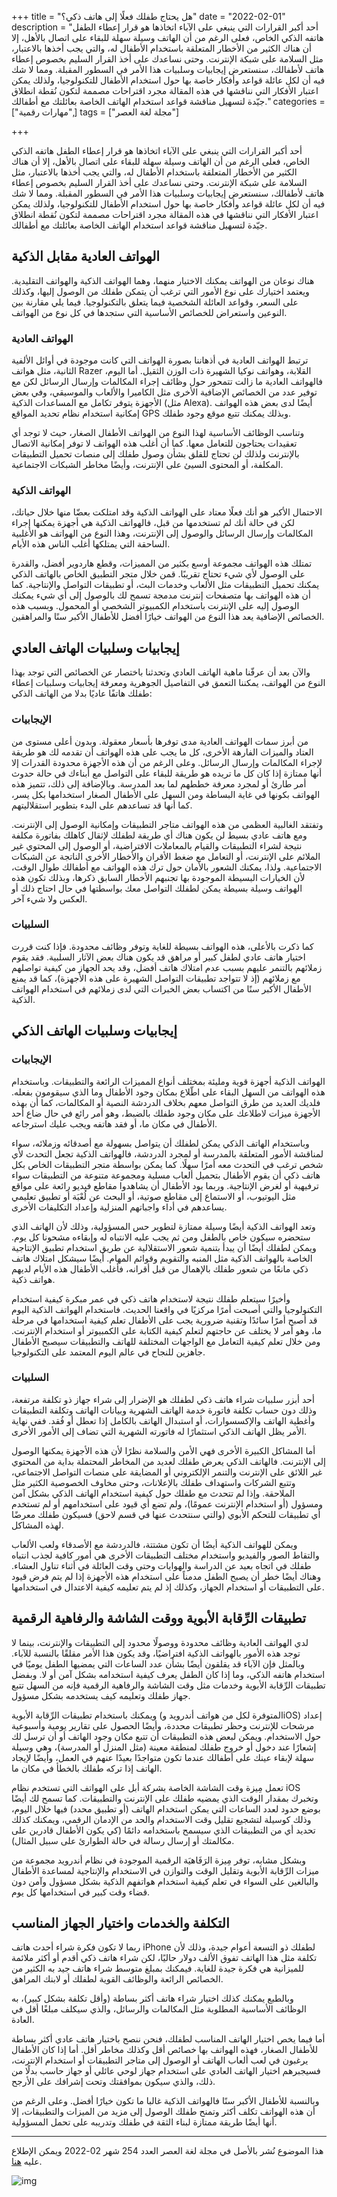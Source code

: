 +++
title = "هل يحتاج طفلك فعلًا إلى هاتف ذكي؟"
date = "2022-02-01"
description = "أحد أكبر القرارات التي ينبغي على الآباء اتخاذها هو قرار إعطاء الطفل هاتفه الذكي الخاص، فعلى الرغم من أن الهاتف وسيلة سهلة للبقاء على اتصال بالأهل، إلا أن هناك الكثير من الأخطار المتعلقة باستخدام الأطفال له، والتي يجب أخذها بالاعتبار، مثل السلامة على شبكة الإنترنت. وحتى نساعدك على أخذ القرار السليم بخصوص إعطاء هاتف لأطفالك، سنستعرض إيجابيات وسلبيات هذا الأمر في السطور المقبلة. ومما لا شك فيه أن لكل عائلة قواعد وأفكار خاصة بها حول استخدام الأطفال للتكنولوجيا، ولذلك يمكن اعتبار الأفكار التي نناقشها في هذه المقالة مجرد اقتراحات مصممة لتكون نُقطة انطلاق جيّدة لتسهيل مناقشة قواعد استخدام الهاتف الخاصة بعائلتك مع أطفالك."
categories = ["مهارات رقمية",]
tags = ["مجلة لغة العصر"]

+++

أحد أكبر القرارات التي ينبغي على الآباء اتخاذها هو قرار إعطاء الطفل هاتفه الذكي الخاص، فعلى الرغم من أن الهاتف وسيلة سهلة للبقاء على اتصال بالأهل، إلا أن هناك الكثير من الأخطار المتعلقة باستخدام الأطفال له، والتي يجب أخذها بالاعتبار، مثل السلامة على شبكة الإنترنت. وحتى نساعدك على أخذ القرار السليم بخصوص إعطاء هاتف لأطفالك، سنستعرض إيجابيات وسلبيات هذا الأمر في السطور المقبلة. ومما لا شك فيه أن لكل عائلة قواعد وأفكار خاصة بها حول استخدام الأطفال للتكنولوجيا، ولذلك يمكن اعتبار الأفكار التي نناقشها في هذه المقالة مجرد اقتراحات مصممة لتكون نُقطة انطلاق جيّدة لتسهيل مناقشة قواعد استخدام الهاتف الخاصة بعائلتك مع أطفالك.

## الهواتف العادية مقابل الذكية

هناك نوعان من الهواتف يمكنك الاختيار منهما، وهما الهواتف الذكية والهواتف التقليدية. ويعتمد اختيارك على نوع الأمور التي ترغب أن يتمكن طفلك من الوصول إليها، وكذلك على السعر، وقواعد العائلة الشخصية فيما يتعلق بالتكنولوجيا. فيما يلي مقارنة بين النوعين واستعراض للخصائص الأساسية التي ستجدها في كل نوع من الهواتف.

### الهواتف العادية

ترتبط الهواتف العادية في أذهاننا بصورة الهواتف التي كانت موجودة في أوائل الألفية الثانية، مثل هواتف Razer القلابة، وهواتف نوكيا الشهيرة ذات الوزن الثقيل. أما اليوم، فالهواتف العادية ما زالت تتمحور حول وظائف إجراء المكالمات وإرسال الرسائل لكن مع توفير عدد من الخصائص الإضافية الأخرى مثل الكاميرا والألعاب والموسيقي، وفي بعض الأجهزة يتوفر تكامل مع المساعدات الذكية (مثل Alexa). أيضًا لدى بعض هذه الهواتف إمكانية استخدام نظام تحديد المواقع GPS وبذلك يمكنك تتبع موقع وجود طفلك.

وتناسب الوظائف الأساسية لهذا النوع من الهواتف الأطفال الصغار، حيث لا توجد أي تعقيدات يحتاجون للتعامل معها. كما أن أغلب هذه الهواتف لا توفر إمكانية الاتصال بالإنترنت ولذلك لن تحتاج للقلق بشأن وصول طفلك إلى منصات تحميل التطبيقات المكلفة، أو المحتوى السيئ على الإنترنت، وأيضًا مخاطر الشبكات الاجتماعية.

### الهواتف الذكية

الاحتمال الأكبر هو أنك فعلًا معتاد على الهواتف الذكية وقد امتلكت بعضّا منها خلال حياتك، لكن في حالة أنك لم تستخدمها من قبل، فالهواتف الذكية هي أجهزة يمكنها إجراء المكالمات وإرسال الرسائل والوصول إلى الإنترنت، وهذا النوع من الهواتف هو الأغلبية الساحقة التي يمتلكها أغلب الناس هذه الأيام.

تمتلك هذه الهواتف مجموعة أوسع بكثير من المميزات، وقطع هاردوير أفضل، والقدرة على الوصول لأي شيء تحتاج تقريبًا. قمن خلال متجر التطبيق الخاص بالهاتف الذكي يمكنك تحميل التطبيقات مثل الألعاب وخدمات البث، أو تطبيقات التواصل والإنتاجية. كما أن هذه الهواتف بها متصفحات إنترنت مدمجة تسمح لك بالوصول إلى أي شيء يمكنك الوصول إليه على الإنترنت باستخدام الكمبيوتر الشخصي أو المحمول. وبسبب هذه الخصائص الإضافية يعد هذا النوع من الهواتف خيارًا أفضل للأطفال الأكبر سنًا والمراهقين.

## إيجابيات وسلبيات الهاتف العادي

والآن بعد أن عرفّنا ماهية الهاتف العادي وتحدثنا باختصار عن الخصائص التي توجد بهذا النوع من الهواتف، يمكننا التعمق في التفاصيل الجوهرية ومعرفة إيجابيات وسلبيات إعطاء طفلك هاتفًا عاديًا بدلا من الهاتف الذكي:

### الإيجابيات

من أبرز سمات الهواتف العادية مدى توفرها بأسعار معقولة. وبدون أعلى مستوى من العتاد والميزات الفارهة الأخرى، كل ما يجب على هذه الهواتف أن تقدمه لك هو طريقة لإجراء المكالمات وإرسال الرسائل. وعلى الرغم من أن هذه الأجهزة محدودة القدرات إلا أنها ممتازة إذا كان كل ما تريده هو طريقة للبقاء على التواصل مع أبناءك في حالة حدوث أمر طارئ أو لمجرد معرفة خططهم لما بعد المدرسة. وبالإضافة إلى ذلك، تتميز هذه الهواتف بكونها في غاية البساطة ومن السهل على الأطفال الصغار استخدامها بكل يسر، كما أنها قد تساعدهم على البدء بتطوير استقلاليتهم.

وتفتقد الغالبية العظمى من هذه الهواتف متاجر التطبيقات وإمكانية الوصول إلى الإنترنت. ومع هاتف عادي بسيط لن يكون هناك أي طريقة لطفلك لإثقال كاهلك بفاتورة مكلفة نتيجة لشراء التطبيقات والقيام بالمعاملات الافتراضية، أو الوصول إلى المحتوي غير الملائم على الإنترنت، أو التعامل مع ضغط الأقران والأخطار الأخرى الناتجة عن الشبكات الاجتماعية. ولذا، يمكنك الشعور بالأمان حول ترك هذه الهواتف مع أطفالك طوال الوقت، لأن الخيارات البسيطة الموجودة بها تجنبهم الأخطار السابق ذكرها، وبذلك تكون هذه الهواتف وسيلة بسيطة يمكن لطفلك التواصل معك بواسطتها في حال احتاج ذلك أو العكس ولا شيء آخر.

### السلبيات

كما ذكرت بالأعلى، هذه الهواتف بسيطة للغاية وتوفر وظائف محدودة. فإذا كنت قررت اختيار هاتف عادي لطفل كبير أو مراهق قد يكون هناك بعض الآثار السلبية. فقد يقوم زملائهم بالتنمر عليهم بسبب عدم امتلاك هاتف أفضل، وقد يحد الجهاز من كيفية تواصلهم مع زملائهم (إذ لا تتواجد تطبيقات التواصل الشهيرة على هذه الأجهزة)، كما قد يمنع الأطفال الأكبر سنًا من اكتساب بعض الخبرات التي لدى زملائهم في استخدام الهواتف الذكية.

## إيجابيات وسلبيات الهاتف الذكي

### الإيجابيات

الهواتف الذكية أجهزة قوية ومليئة بمختلف أنواع المميزات الرائعة والتطبيقات. وباستخدام هذه الهواتف من السهل البقاء على اطّلاع بمكان وجود الأطفال وما الذي سيقومون بفعله. فلديك العديد من طرق التواصل معهم بخلاف الدردشة النصية أو المكالمات، كما أن بهذه الأجهزة ميزات لاطلاعك على مكان وجود طفلك بالضبط، وهو أمر رائع في حال ضاع أحد الأطفال في مكان ما، أو فقد هاتفه ويجب عليك استرجاعه.

وباستخدام الهاتف الذكي يمكن لطفلك أن يتواصل بسهولة مع أصدقائه وزملائه، سواء لمناقشة الأمور المتعلقة بالمدرسة أو لمجرد الدردشة، فالهواتف الذكية تجعل التحدث لأي شخص ترغب في التحدث معه أمرًا سهلًا. كما يمكن بواسطة متجر التطبيقات الخاص بكل هاتف ذكي أن يقوم الأطفال بتحميل ألعاب مسلية ومجموعة متنوعة من التطبيقات سواء ترفيهية أو لغرض الإنتاجية. وربما يود الأطفال أن يشاهدوا مقاطع فيديو رائعة على مواقع مثل اليوتيوب، أو الاستماع إلى مقاطع صوتية، أو البحث عن لُعْبَة أو تطبيق تعليمي يساعدهم في أداء واجباتهم المنزلية وإعداد التكليفات الأخرى.

وتعد الهواتف الذكية أيضًا وسيلة ممتازة لتطوير حس المسؤولية، وذلك لأن الهاتف الذي ستحضره سيكون خاص بالطفل ومن ثم يجب عليه الانتباه له وإبقاءه مشحونا كل يوم. ويمكن لطفلك أيضًا أن يبدأ بتنمية شعور الاستقلالية عن طريق استخدام تطبيق الإنتاجية الخاصة بالهواتف الذكية مثل المنبه والتقويم وقوائم المهام. أيضًا سيشكل امتلاك هاتف ذكي مانعًا من شعور طفلك بالإهمال من قبل أقرانه، فأغلب الأطفال هذه الأيام لديهم هواتف ذكية.

وأخيرًا سيتعلم طفلك نتيجة لاستخدام هاتف ذكي في عمر مبكرة كيفية استخدام التكنولوجيا والتي أصبحت أمرًا مركزيًا في واقعنا الحديث. فاستخدام الهواتف الذكية اليوم قد أصبح أمرًا سائدًا وتقنية ضرورية يجب على الأطفال تعلم كيفية استخدامها في مرحلة ما، وهو أمر لا يختلف عن حاجتهم لتعلم كيفية الكتابة على الكمبيوتر أو استخدام الإنترنت. ومن خلال تعلم كيفية التعامل مع الواجهات المختلفة للهاتف والتطبيقات سيصبح الأطفال جاهزين للنجاح في عالم اليوم المعتمد على التكنولوجيا.

### السلبيات

أحد أبزر سلبيات شراء هاتف ذكي لطفلك هو الإضرار إلى شراء جهاز ذو تكلفة مرتفعة، وذلك دون حساب تكلفة فاتورة خدمة الهاتف الشهرية وبيانات الهاتف وتكلفة التطبيقات وأغطية الهاتف والإكسسوارات، أو استبدال الهاتف بالكامل إذا تعطل أو فُقد. ففي نهاية الأمر يظل الهاتف الذكي استثمارًا له فاتورته الشهرية التي تضاف إلى الأمور الأخرى.

أما المشاكل الكبيرة الأخرى فهي الأمن والسلامة نظرًا لأن هذه الأجهزة يمكنها الوصول إلى الإنترنت. فالهاتف الذكي يعرض طفلك لعديد من المخاطر المحتملة بداية من المحتوي غير اللائق على الإنترنت والتنمر الإلكتروني أو المضايقة على منصات التواصل الاجتماعي، وتتبع الشركات واستهداف طفلك بالإعلانات، وحتى مخاوف الخصوصية الكثير مثل الملاحقة. وإذا لم تتحدث مع طفلك حول كيفية استخدام الهاتف الذكي بشكل آمن ومسؤول (أو استخدام الإنترنت عمومًا)، ولم تضع أي قيود على استخدامهم أو لم تستخدم أي تطبيقات للتحكم الأبوي (والتي سنتحدث عنها في قسم لاحق) فسيكون طفلك معرضًا لهذه المشاكل.

ويمكن للهواتف الذكية أيضًا أن تكون مشتتة، فالدردشة مع الأصدقاء ولعب الألعاب والتقاط الصور والفيديو واستخدام مختلف التطبيقات الأخرى هي أمور كافية لجذب انتباه طفلك في اتجاه بعيد عن الدراسة والهوايات وحتى وقت العائلة في أثناء تناول العشاء. وهناك أيضًا خطر أن يصبح الطفل مدمناً على استخدام هذه الأجهزة إذا لم يتم فرض قيود على التطبيقات أو استخدام الجهاز، وكذلك إذ لم يتم تعليمه كيفية الاعتدال في استخدامها.

## تطبيقات الرِّقابة الأبوية ووقت الشاشة والرفاهية الرقمية

لدي الهواتف العادية وظائف محدودة ووصولًا محدود إلى التطبيقات والإنترنت، بينما لا توجد هذه الأمور بالهواتف الذكية افتراضيًا، وقد يكون هذا الأمر مقلقًا بالنسبة للآباء. وبالمثل فإن الآباء قد يقلقون أيضًا بشأن عدد الساعات التي يمضيها الطفل يوميًا في استخدام هاتفه الذكي، وما إذا كان الطفل يعرف كيفية استخدامه بشكل آمن أو لا. وبفضل تطبيقات الرِّقابة الأبوية وخدمات مثل وقت الشاشة والرفاهية الرقمية فإنه من السهل تتبع جهاز طفلك وتعليمه كيف يستخدمه بشكل مسؤول.

ويمكنك باستخدام تطبيقات الرِّقابة الأبوية (المتوفرة لكل من هواتف أندرويد وiOS) إعداد مرشحات للإنترنت وحظر تطبيقات محددة، وأيضًا الحصول على تقارير يومية وأسبوعية حول الاستخدام. ويمكن لبعض هذه التطبيقات أن تتبع مكان وجود الهاتف أو أن ترسل لك إشعارًا عند دخول أو خروج طفلك لمنطقة معينة (مثل المنزل أو المدرسة)، وهي وسيلة سهلة لإبقاء عينك على أطفالك عندما تكون متواجدًا بعيدًا عنهم في العمل، وأيضًا لإيجاد الهاتف إذا تركه طفلك بالخطأ في مكان ما.

تعمل مِيزة وقت الشاشة الخاصة بشركة أبل على الهواتف التي تستخدم نظام iOS وتخبرك بمقدار الوقت الذي يمضيه طفلك على الإنترنت والتطبيقات. كما تسمح لك أيضًا بوضع حدود لعدد الساعات التي يمكن استخدام الهاتف (أو تطبيق محدد) فيها خلال اليوم، وذلك كوسيلة لتشجيع تقليل وقت الاستخدام والحد من الإدمان الرقمي، ويمكنك كذلك تحديد أي من التطبيقات الذي سيسمح باستخدامه دائمًا (كي يكون الأطفال قادرين على مكالمتك أو إرسال رسالة في حالة الطوارئ على سبيل المثال).

وبشكل مشابه، توفر مِيزة الرَفَاهيَة الرقمية الموجودة في نظام أندرويد مجموعة من ميزات الرِّقابة الأبوية وتقليل الوقت والتوازن في الاستخدام والإنتاجية لمساعدة الأطفال والبالغين على السواء في تعلم كيفية استخدام هواتفهم الذكية بشكل مسؤول وآمن دون قضاء وقت كبير في استخدامها كل يوم.

## التكلفة والخدمات واختيار الجهاز المناسب

ربما لا تكون فكرة شراء أحدث هاتف iPhone لطفلك ذو التسعة أعوام جيدة، وذلك لأن تكلفة مثل هذا الهاتف تفوق الألف دولار حاليًا، لكن شراء هاتف ذكي أقدم أو أكثر ملائمة للميزانية هي فكرة جيدة للغاية. فيمكنك بمبلغ متوسط شراء هاتف جيد به الكثير من الخصائص الرائعة والوظائف القوية لطفلك أو لابنك المراهق.

وبالطبع يمكنك كذلك اختيار شراء هاتف أكثر بساطة (وأقل تكلفة بشكل كبير)، به الوظائف الأساسية المطلوبة مثل المكالمات والرسائل، والذي سيكلف مبلغًا أقل في العادة.

أما فيما يخص اختيار الهاتف المناسب لطفلك، فنحن ننصح باختيار هاتف عادي أكثر بساطة للأطفال الصغار، فهذه الهواتف بها خصائص أقل وكذلك مخاطر أقل. أما إذا كان الأطفال يرغبون في لعب ألعاب الهاتف أو الوصول إلى متاجر التطبيقات أو استخدام الإنترنت، فسيجبرهم اختيار الهاتف العادي على استخدام جهاز لوحي عائلي أو جهاز حاسب بدلًا من ذلك، والذي سيكون بموافقتك وتحت إشرافك على الأرجح.

وبالنسبة للأطفال الأكبر سنًا فالهواتف الذكية غالبا ما تكون خيارًا أفضل. وعلى الرغم من أن هذه الهواتف تكلف أكثر وتمنح طفلك الوصول إلى مزيد من الميزات والتطبيقات، إلا أنها أيضًا طريقة ممتازة لبناء الثقة في طفلك وتدريبه على تحمل المسؤولية.

---

هذا الموضوع نُشر باﻷصل في مجلة لغة العصر العدد 254 شهر 02-2022 ويمكن الإطلاع عليه [هنا](https://drive.google.com/file/d/108JQTkZsU_PoXu51_-Ul1GStqss3YGrY/view?usp=sharing).

![img](images/254-2.png)
